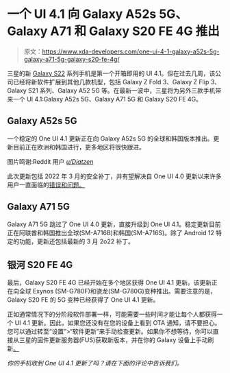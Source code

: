 # 一个 UI 4.1 向 Galaxy A52s 5G、Galaxy A71 和 Galaxy S20 FE 4G 推出

> 原文：<https://www.xda-developers.com/one-ui-4-1-galaxy-a52s-5g-galaxy-a71-5g-galaxy-s20-fe-4g/>

三星的新 [Galaxy S22](https://www.xda-developers.com/samsung-galaxy-s22-review/) 系列手机是第一个开箱即用的 UI 4.1。但在过去几周，该公司已经将新软件扩展到其他几款机型，包括 Galaxy Z Fold 3、Galaxy Z Flip 3、Galaxy S21 系列、Galaxy A52 5G 等。在最新一波中，三星将为另外三款手机带来一个 UI 4.1:Galaxy A52s 5G、Galaxy A71 5G 和 Galaxy S20 FE 4G。

## Galaxy A52s 5G

一个稳定的 One UI 4.1 更新正在向 Galaxy A52s 5G 的全球和韩国版本推出。更新目前正在欧洲和韩国进行，更多地区将很快跟进。

图片鸣谢:Reddit 用户 [*u/Diatzen*](https://www.reddit.com/r/GalaxyA52/comments/trymwq/just_got_the_oneui_41_update_a52s_uk/)

此次更新包括 2022 年 3 月的安全补丁，并有望解决自 One UI 4.0 更新以来许多用户一直面临的[错误和问题。](https://www.xda-developers.com/galaxy-a52s-5g-buggy-one-ui-4-0-android-12-update/)

## Galaxy A71 5G

Galaxy A71 5G 跳过了 One UI 4.0 更新，直接升级到 One UI 4.1。稳定更新目前正在阿联酋和韩国推出全球(SM-A716B)和韩国(SM-A716S)。除了 Android 12 特定的功能，更新还包括最新的 3 月 2o22 补丁。

## 银河 S20 FE 4G

最后，Galaxy S20 FE 4G 已经开始在多个地区获得 One UI 4.1 更新。该更新正在向全球 Exynos (SM-G780F)和骁龙(SM-G780G)变种推出。需要注意的是，Galaxy S20 FE 的 5G 变种已经获得了 One UI 4.1 更新。

正如通常情况下的分阶段软件部署一样，可能需要一些时间才能让每个人都获得一个 UI 4.1 更新。因此，如果您还没有在您的设备上看到 OTA 通知，请不要担心。您可以通过转至“设置”>“软件更新”来手动检查更新。如果你不想等待，你可以直接从三星的固件更新服务器(FUS)获取新版本，并在你的 Galaxy 设备上手动刷新[。](https://www.xda-developers.com/how-to-update-samsung-galaxy-smartphone/)

*你的手机收到 One UI 4.1 更新了吗？请在下面的评论中告诉我们。*